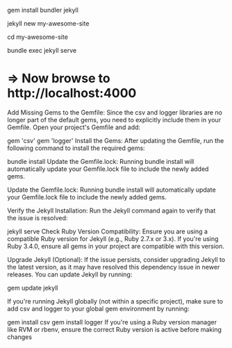   gem install bundler jekyll

  jekyll new my-awesome-site

  cd my-awesome-site

  bundle exec jekyll serve

# => Now browse to http://localhost:4000

Add Missing Gems to the Gemfile: Since the csv and logger libraries are no longer part of the default gems, you need to explicitly include them in your Gemfile. Open your project's Gemfile and add:

gem 'csv'
gem 'logger'
Install the Gems: After updating the Gemfile, run the following command to install the required gems:

bundle install
Update the Gemfile.lock: Running bundle install will automatically update your Gemfile.lock file to include the newly added gems.

Update the Gemfile.lock: Running bundle install will automatically update your Gemfile.lock file to include the newly added gems.

Verify the Jekyll Installation: Run the Jekyll command again to verify that the issue is resolved:

jekyll serve
Check Ruby Version Compatibility: Ensure you are using a compatible Ruby version for Jekyll (e.g., Ruby 2.7.x or 3.x). If you're using Ruby 3.4.0, ensure all gems in your project are compatible with this version.

Upgrade Jekyll (Optional): If the issue persists, consider upgrading Jekyll to the latest version, as it may have resolved this dependency issue in newer releases. You can update Jekyll by running:

gem update jekyll

If you're running Jekyll globally (not within a specific project), make sure to add csv and logger to your global gem environment by running:

gem install csv
gem install logger
If you're using a Ruby version manager like RVM or rbenv, ensure the correct Ruby version is active before making changes

